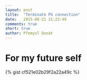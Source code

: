 ```yaml
---
layout: post
title:  "Terminate PG connection"
date:   2015-08-21 21:22:49
comments: true
short: true
author: Přemysl Donát
---
```

# For my future self

{% gist cf521e02b29f2a22a49c %}
